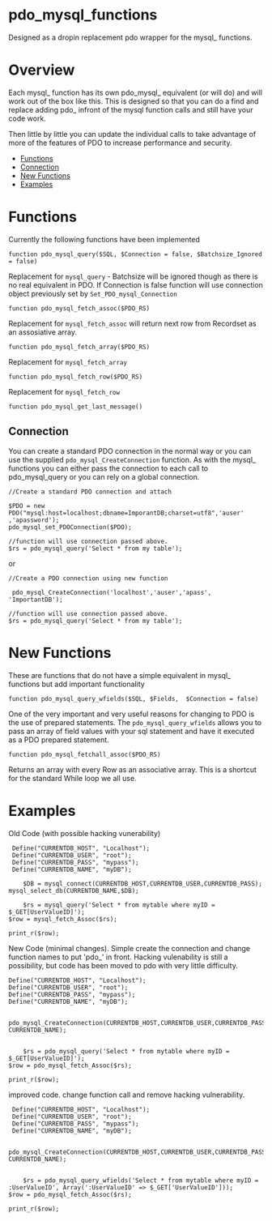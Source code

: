 pdo_mysql_functions
===================

Designed as a dropin replacement pdo wrapper for the mysql_ functions.

Overview
========

Each mysql_ function has its own pdo_mysql_ equivalent (or will do) and will work out of the box like this.  This is designed
so that you can do a find and replace adding pdo_ infront of the mysql function calls and still have your code work.  

Then little by little you can update the individual calls to take advantage of more of the features of PDO to increase performance and security.

* [Functions](#functions)
* [Connection](#connection)
* [New Functions](#new-functions)
* [Examples](#examples)


Functions
=========

Currently the following functions have been implemented

    function pdo_mysql_query($SQL, $Connection = false, $Batchsize_Ignored = false)

Replacement for `mysql_query` - Batchsize will be ignored though as there is no real equivalent in PDO.  If Connection is false function will use connection object previously set by `Set_PDO_mysql_Connection`

    function pdo_mysql_fetch_assoc($PDO_RS)


Replacement for `mysql_fetch_assoc` will return next row from Recordset as an assosiative array.

    function pdo_mysql_fetch_array($PDO_RS)

Replacement for `mysql_fetch_array` 

    function pdo_mysql_fetch_row($PDO_RS)

Replacement for `mysql_fetch_row` 

    function pdo_mysql_get_last_message()




Connection
----------

You can create a standard PDO connection in the normal way or you can use the supplied `pdo_mysql_CreateConnection` function.  As with the mysql_ functions you 
can either pass the connection to each call to pdo_mysql_query or you can rely on a global connection.

    //Create a standard PDO connection and attach

    $PDO = new  PDO("mysql:host=localhost;dbname=ImporantDB;charset=utf8",'auser' ,'apassword');
    pdo_mysql_set_PDOConnection($PDO); 
    
    //function will use connection passed above.
    $rs = pdo_mysql_query('Select * from my table');  


or


    //Create a PDO connection using new function

     pdo_mysql_CreateConnection('localhost','auser','apass', 'ImportantDB');

    //function will use connection passed above.
    $rs = pdo_mysql_query('Select * from my table'); 

New Functions
=============

These are functions that do not have a simple equivalent in mysql_ functions but add important functionality

    function pdo_mysql_query_wfields($SQL, $Fields,  $Connection = false)

One of the very important and very useful reasons for changing to PDO is the use of prepared statements.  The `pdo_mysql_query_wfields` allows you to pass an array of field values with your 
sql statement and have it executed as a PDO prepared statement.


    function pdo_mysql_fetchall_assoc($PDO_RS)

Returns an array with every Row as an associative array.  This is a shortcut for the standard While loop we all use.

Examples
========

Old Code (with possible hacking vunerability)

	 Define("CURRENTDB_HOST", "Localhost");
	 Define("CURRENTDB_USER", "root");
	 Define("CURRENTDB_PASS", "mypass");
	 Define("CURRENTDB_NAME", "myDB");

    	$DB = mysql_connect(CURRENTDB_HOST,CURRENTDB_USER,CURRENTDB_PASS);
 	mysql_select_db(CURRENTDB_NAME,$DB);

        $rs = mysql_query('Select * from mytable where myID = $_GET[UserValueID]');
	$row = mysql_fetch_Assoc($rs);

	print_r($row);

New Code (minimal changes).  Simple create the connection and change function names to put 'pdo_' in front.  Hacking vulenability is still a possibility, but
code has been moved to pdo with very little difficulty.


	Define("CURRENTDB_HOST", "Localhost");
	Define("CURRENTDB_USER", "root");
	Define("CURRENTDB_PASS", "mypass");
	Define("CURRENTDB_NAME", "myDB");

    	pdo_mysql_CreateConnection(CURRENTDB_HOST,CURRENTDB_USER,CURRENTDB_PASS, CURRENTDB_NAME);
 	

        $rs = pdo_mysql_query('Select * from mytable where myID = $_GET[UserValueID]');
	$row = pdo_mysql_fetch_Assoc($rs);

	print_r($row);

improved code.  change function call and remove hacking vulnerability.

	 Define("CURRENTDB_HOST", "Localhost");
	 Define("CURRENTDB_USER", "root");
	 Define("CURRENTDB_PASS", "mypass");
	 Define("CURRENTDB_NAME", "myDB");

    	pdo_mysql_CreateConnection(CURRENTDB_HOST,CURRENTDB_USER,CURRENTDB_PASS, CURRENTDB_NAME);
 	

        $rs = pdo_mysql_query_wfields('Select * from mytable where myID = :UserValueID', Array(':UserValueID' => $_GET['UserValueID']));
	$row = pdo_mysql_fetch_Assoc($rs);

	print_r($row);

